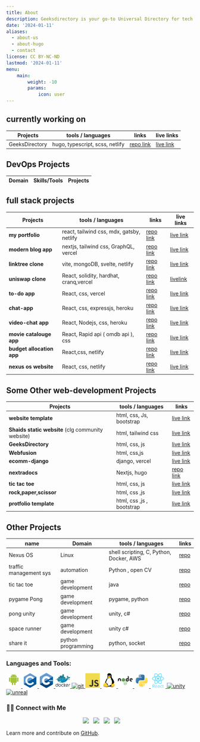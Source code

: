 ```yaml
---
title: About
description: Geeksdirectory is your go-to Universal Directory for tech enthusiasts, offering a curated collection of incredible tech finds. Explore a diverse array of cutting-edge gadgets, software, and innovations within our comprehensive platform. Whether you're a seasoned tech enthusiast or just starting your journey, Geeksdirectory is the ultimate destination for discovering and celebrating the latest and most exciting advancements in the world of technology.
date: '2024-01-11'
aliases:
  - about-us
  - about-hugo
  - contact
license: CC BY-NC-ND
lastmod: '2024-01-11'
menu:
    main: 
        weight: -10
        params:
            icon: user
---
```


## currently working on 

| Projects                  | tools / languages                         | links                                                               | live links                                                | 
| ------------------------- | ----------------------------------------- | ------------------------------------------------------------------  | --------------------------------------------------------- |
| GeeksDirectory            | hugo, typescript, scss, netlify           | [repo link](https://github.com/yashbhangale/geeksdirhugo)           | [live link](https://geeksdirectory.netlify.app/)          |

## DevOps Projects
| Domain                       | Skills/Tools                                   | Projects                                                             
|------------------------------|------------------------------------------------|---------------------------------------------------------------------





## full stack projects

| Projects                  | tools / languages                         | links                                                               | live links                                                | 
| ------------------------- | ----------------------------------------- | ------------------------------------------------------------------  | --------------------------------------------------------- |
| **my portfolio**          | react, tailwind css, mdx, gatsby, netlify | [repo link](https://github.com/yashbhangale/yashbhangale.github.io) |[live link](https://yashbhangale.github.io/)               |
| **modern blog app**       | nextjs, tailwind css, GraphQL, vercel     | [repo link](https://github.com/yashbhangale/modernblog_app)         |[live link](https://modernblog-app.vercel.app/)            |
| **linktree clone**        | vite, mongoDB, svelte, netlify            | [repo link](https://github.com/yashbhangale/my-linktree)            |[live link](https://yashbhangale.netlify.app/)             |
| **uniswap clone**         | React, solidity, hardhat, cranq,vercel    | [repo link](https://github.com/yashbhangale/Cryptway_swap)          |[livelink](https://github.com/yashbhangale/Cryptway_swap)  |
| **to-do app**             | React, css, vercel                        | [repo link](https://github.com/yashbhangale/react-todo-app)         |[live link](http://react-todo-app-seven-bay.vercel.app/)   |
| **chat-app**              | React, css, expressjs, heroku             | [repo link](https://github.com/yashbhangale/react-chat-app)         |[live link](https://yashuopreactchat-app.herokuapp.com/)   |
| **video-chat app**        | React, Nodejs, css, heroku                | [repo link](https://github.com/yashbhangale/basic_video_chat_app)   |[live link](https://simplevideocall.vercel.app/)           | 
| **movie catalouge app**   | React, Rapid api ( omdb api ), css        | [repo link](https://github.com/yashbhangale/simple_movie_catalogue) |[live link](https://simplevideocall.vercel.app/)           | 
| **budget allocation app** | React,css, netlify                        | [repo link](https://github.com/yashbhangale/Budget-allocation)      | [live link](https://budgetallocation.netlify.app/)        |  
| **nexus os website**      | React, css, netlify                       | [repo link](https://github.com/yashbhangale/nexusos)                | [live link](https://nexusos.org.in/)                      |

## Some Other web-development Projects

| Projects | tools / languages | links |
|----------|-------------------|------ |
| **website template** | html, css, Js, bootstrap | [live link](https://github.com/yashbhangale/cyber-guy-website-template) |
| **Shaids static website** (clg community website) | html, tailwind css | [live link](https://github.com/yashbhangale/shaids-static) |
| **GeeksDirectory** | html, css, js | [live link](https://yashbhangale.github.io/Geeksdirectory/) |
| **Webfusion** | html, css,js | [live link](https://github.com/yashbhangale/WebFusion) |
| **ecomm-django** | django, vercel | [live link](https://github.com/yashbhangale/ecomm-django) |
| **nextradocs** | Nextjs, hugo | [repo link](https://github.com/yashbhangale/nextradocs) |
| **tic tac toe** | html, css, js | [live link](https://yashbhangale.github.io/tic-tac-toe/) |
| **rock,paper,scissor** | html, css ,js | [live link](https://yashbhangale.github.io/Rock-paper_and_scissor/) |
| **protfolio template** | html, css ,js , bootstrap | [live link](https://yashbhangale.github.io/portfolio_templet/) |

## Other Projects

| name  | Domain | tools / languages | links|
|-------|--------|-------------------|------|
|Nexus OS| Linux | shell scripting, C, Python, Docker, AWS | [repo](https://github.com/yashbhangale/nexusos)
|traffic management sys |automation| Python , open CV | [repo](https://github.com/yashbhangale/traffic-management-system)
|tic tac toe |game development| java | [repo](https://github.com/yashbhangale/tiktactoe_java)
|pygame Pong |game development|pygame, python | [repo](https://github.com/yashbhangale/Pygame_pong)
|pong unity |game development|unity, c# | [repo](https://github.com/yashbhangale/pong_unity)
| space runner |game development| unity c# | [repo](https://github.com/yashbhangale/spacerunner_unity)
| share it | python programming | python, socket| [repo](https://github.com/yashbhangale/share-it-using-python)



<h3 align="left">Languages and Tools:</h3>
<p align="left"> <a href="https://developer.android.com" target="_blank" rel="noreferrer"> <img src="https://raw.githubusercontent.com/devicons/devicon/master/icons/android/android-original-wordmark.svg" alt="android" width="40" height="40"/> </a>  <a href="https://www.cprogramming.com/" target="_blank" rel="noreferrer"> <img src="https://raw.githubusercontent.com/devicons/devicon/master/icons/c/c-original.svg" alt="c" width="40" height="40"/> </a> <a href="https://www.w3schools.com/cpp/" target="_blank" rel="noreferrer"> <img src="https://raw.githubusercontent.com/devicons/devicon/master/icons/cplusplus/cplusplus-original.svg" alt="cplusplus" width="40" height="40"/> </a>  <a href="https://www.docker.com/" target="_blank" rel="noreferrer"> <img src="https://raw.githubusercontent.com/devicons/devicon/master/icons/docker/docker-original-wordmark.svg" alt="docker" width="40" height="40"/> </a> <a href="https://git-scm.com/" target="_blank" rel="noreferrer"> <img src="https://www.vectorlogo.zone/logos/git-scm/git-scm-icon.svg" alt="git" width="40" height="40"/> </a>  <a href="https://developer.mozilla.org/en-US/docs/Web/JavaScript" target="_blank" rel="noreferrer"> <img src="https://raw.githubusercontent.com/devicons/devicon/master/icons/javascript/javascript-original.svg" alt="javascript" width="40" height="40"/> </a> <a href="https://www.linux.org/" target="_blank" rel="noreferrer"> <img src="https://raw.githubusercontent.com/devicons/devicon/master/icons/linux/linux-original.svg" alt="linux" width="40" height="40"/> </a> <a href="https://nodejs.org" target="_blank" rel="noreferrer"> <img src="https://raw.githubusercontent.com/devicons/devicon/master/icons/nodejs/nodejs-original-wordmark.svg" alt="nodejs" width="40" height="40"/> </a> <a href="https://www.python.org" target="_blank" rel="noreferrer"> <img src="https://raw.githubusercontent.com/devicons/devicon/master/icons/python/python-original.svg" alt="python" width="40" height="40"/> </a> <a href="https://reactjs.org/" target="_blank" rel="noreferrer"> <img src="https://raw.githubusercontent.com/devicons/devicon/master/icons/react/react-original-wordmark.svg" alt="react" width="40" height="40"/> </a> <a href="https://unity.com/" target="_blank" rel="noreferrer"> <img src="https://www.vectorlogo.zone/logos/unity3d/unity3d-icon.svg" alt="unity" width="40" height="40"/> </a> <a href="https://unrealengine.com/" target="_blank" rel="noreferrer"> <img src="https://raw.githubusercontent.com/kenangundogan/fontisto/036b7eca71aab1bef8e6a0518f7329f13ed62f6b/icons/svg/brand/unreal-engine.svg" alt="unreal" width="40" height="40"/> </a> </p>







<h3> 🤝🏻 Connect with Me </h3>
<p align="center">
&nbsp; <a href="https://www.instagram.com/__itsyash/" target="_blank" rel="noopener noreferrer"><img src="https://img.icons8.com/nolan/64/instagram-new.png" width="50" /></a>  
&nbsp; <a href="mailto:yashbhangale9@gmail.com" target="_blank" rel="noopener noreferrer"><img src="https://img.icons8.com/nolan/64/new-post.png"  width="50" /></a>
&nbsp; <a href="https://twitter.com/archuser69" target="_blank" rel="noopener noreferrer"><img src="https://img.icons8.com/nolan/64/x.png" width="50" /></a>
  &nbsp; <a href="https://www.linkedin.com/in/yashbhangale/" target="_blank" rel="noopener noreferrer"><img src="https://img.icons8.com/nolan/64/linkedin.png" width="50" /></a>


Learn more and contribute on [GitHub](https://github.com/yashbhangale/geeksdirhugo).
